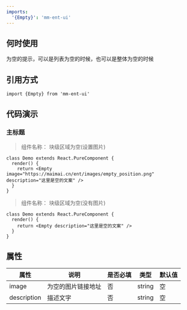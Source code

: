 ```yaml
---
imports:
  '{Empty}': 'mm-ent-ui'
---
```

## 何时使用
为空的提示，可以是列表为空的时候，也可以是整体为空的时候

## 引用方式
```render javascript
import {Empty} from 'mm-ent-ui'
```

## 代码演示
### 主标题
> 组件名称： 块级区域为空(设置图片)
```render html
class Demo extends React.PureComponent {
  render() {
    return <Empty image="https://maimai.cn/ent/images/empty_position.png" description="这里是空的文案" />
  }
}
```

> 组件名称： 块级区域为空(没有图片)
```render html
class Demo extends React.PureComponent {
  render() {
    return <Empty description="这里是空的文案" />
  }
}
```

## 属性
| 属性 | 说明 | 是否必填 | 类型 | 默认值 |
| --- | --- | --- | --- | --- |
| image | 为空的图片链接地址 | 否 | string | 空 |
| description | 描述文字 | 否 | string | 空 |
